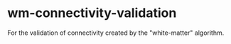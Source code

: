 # wm-connectivity-validation

For the validation of connectivity created by the "white-matter" algorithm.